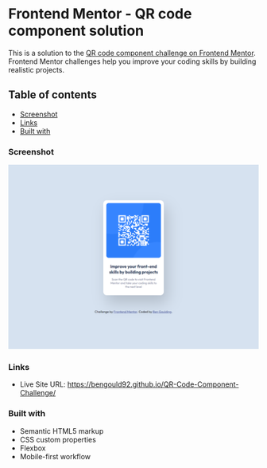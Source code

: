 # Frontend Mentor - QR code component solution

This is a solution to the [QR code component challenge on Frontend Mentor](https://www.frontendmentor.io/challenges/qr-code-component-iux_sIO_H). Frontend Mentor challenges help you improve your coding skills by building realistic projects.

## Table of contents

- [Screenshot](#screenshot)
- [Links](#links)
- [Built with](#built-with)

### Screenshot

![](/images/femqrscreen.png)

### Links

- Live Site URL: https://bengould92.github.io/QR-Code-Component-Challenge/

### Built with

- Semantic HTML5 markup
- CSS custom properties
- Flexbox
- Mobile-first workflow
